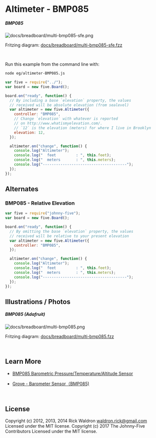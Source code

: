 <!--remove-start-->

# Altimeter - BMP085

<!--remove-end-->






##### BMP085



![docs/breadboard/multi-bmp085-sfe.png](breadboard/multi-bmp085-sfe.png)<br>

Fritzing diagram: [docs/breadboard/multi-bmp085-sfe.fzz](breadboard/multi-bmp085-sfe.fzz)

&nbsp;




Run this example from the command line with:
```bash
node eg/altimeter-BMP085.js
```


```javascript
var five = require("../");
var board = new five.Board();

board.on("ready", function() {
  // By including a base `elevation` property, the values
  // received will be absolute elevation (from sealevel)
  var altimeter = new five.Altimeter({
    controller: "BMP085",
    // Change `elevation` with whatever is reported
    // on http://www.whatismyelevation.com/.
    // `12` is the elevation (meters) for where I live in Brooklyn
    elevation: 12,
  });

  altimeter.on("change", function() {
    console.log("Altimeter");
    console.log("  feet         : ", this.feet);
    console.log("  meters       : ", this.meters);
    console.log("--------------------------------------");
  });
});

```

## Alternates


### BMP085 - Relative Elevation



```javascript
var five = require("johnny-five");
var board = new five.Board();

board.on("ready", function() {
  // By omitting the base `elevation` property, the values
  // received will be relative to your present elevation
  var altimeter = new five.Altimeter({
    controller: "BMP085",
  });

  altimeter.on("change", function() {
    console.log("Altimeter");
    console.log("  feet         : ", this.feet);
    console.log("  meters       : ", this.meters);
    console.log("--------------------------------------");
  });
});

```



## Illustrations / Photos


##### BMP085 (Adafruit)



![docs/breadboard/multi-bmp085.png](breadboard/multi-bmp085.png)<br>

Fritzing diagram: [docs/breadboard/multi-bmp085.fzz](breadboard/multi-bmp085.fzz)

&nbsp;






## Learn More

- [BMP085 Barometric Pressure/Temperature/Altitude Sensor](https://www.adafruit.com/products/391)

- [Grove - Barometer Sensor（BMP085)](http://www.seeedstudio.com/depot/grove-barometer-sensor-p-1199.html)

&nbsp;

<!--remove-start-->

## License
Copyright (c) 2012, 2013, 2014 Rick Waldron <waldron.rick@gmail.com>
Licensed under the MIT license.
Copyright (c) 2017 The Johnny-Five Contributors
Licensed under the MIT license.

<!--remove-end-->
